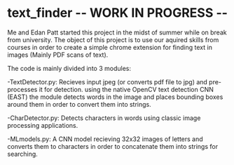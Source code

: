 # text_finder -- WORK IN PROGRESS --
Me and Edan Patt started this project in the midst of summer while on break from university. The object of this project
is to use our aquired skills from courses in order to create a simple chrome extension for finding text in images
(Mainly PDF scans of text). 

The code is mainly divided into 3 modules:

-TextDetector.py: 
  Recieves input jpeg (or converts pdf file to jpg) and pre-processes it for detection. using the native OpenCV
  text detection CNN (EAST) the module detects words in the image and places bounding boxes around them in order
  to convert them into strings.

-CharDetector.py:
  Detects characters in words using classic image processing applications.

-MLmodels.py:
  A CNN model recieving 32x32 images of letters and converts them to characters in order to concatenate them into strings
  for searching.
